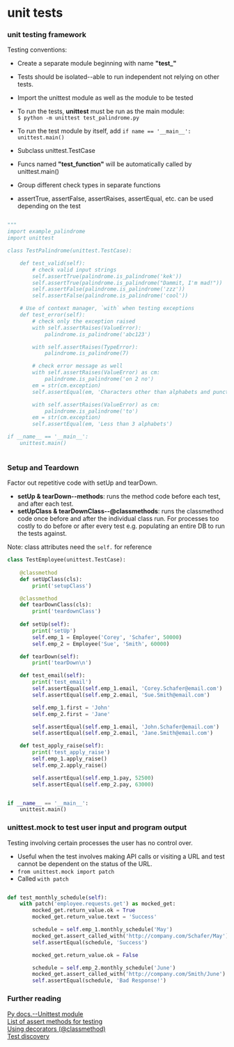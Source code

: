 # unit tests

### unit testing framework

Testing conventions:

* Create a separate module beginning with name __"test\_"__  
* Tests should be isolated--able to run independent not relying on other tests.
* Import the unittest module as well as the module to be tested  
* To run the tests, __unittest__ must be run as the main module:  
`$ python -m unittest test_palindrome.py`
* To run the test module by itself, add `if name == '__main__': unittest.main()`

* Subclass unittest.TestCase 
* Funcs named __"test\_function"__ will be automatically called by unittest.main()  
* Group different check types in separate functions
* assertTrue, assertFalse, assertRaises, assertEqual, etc. can be used depending on the test

```python

"""
import example_palindrome
import unittest

class TestPalindrome(unittest.TestCase):

    def test_valid(self):
        # check valid input strings
        self.assertTrue(palindrome.is_palindrome('kek'))
        self.assertTrue(palindrome.is_palindrome("Dammit, I'm mad!"))
        self.assertFalse(palindrome.is_palindrome('zzz'))
        self.assertFalse(palindrome.is_palindrome('cool'))

    # Use of context manager, `with` when testing exceptions
    def test_error(self):
        # check only the exception raised
        with self.assertRaises(ValueError):
            palindrome.is_palindrome('abc123')

        with self.assertRaises(TypeError):
            palindrome.is_palindrome(7)

        # check error message as well
        with self.assertRaises(ValueError) as cm:
            palindrome.is_palindrome('on 2 no')
        em = str(cm.exception)
        self.assertEqual(em, 'Characters other than alphabets and punctuations')

        with self.assertRaises(ValueError) as cm:
            palindrome.is_palindrome('to')
        em = str(cm.exception)
        self.assertEqual(em, 'Less than 3 alphabets')

if __name__ == '__main__':
    unittest.main()
    
```




### Setup and Teardown
Factor out repetitive code with setUp and tearDown. 

* __setUp & tearDown--methods__: runs the method code before each test, and after each test.  
* __setUpClass & tearDownClass--@classmethods__: runs the classmethod code once before and after the individual class run. For processes too costly to do before or after every test e.g. populating an entire DB to run the tests against.  

Note: class attributes need the `self.` for reference

```python
class TestEmployee(unittest.TestCase):
    
    @classmethod
    def setUpClass(cls):
        print('setupClass')

    @classmethod
    def tearDownClass(cls):
        print('teardownClass')
    
    def setUp(self):
        print('setUp')
        self.emp_1 = Employee('Corey', 'Schafer', 50000)
        self.emp_2 = Employee('Sue', 'Smith', 60000)

    def tearDown(self):
        print('tearDown\n')

    def test_email(self):
        print('test_email')
        self.assertEqual(self.emp_1.email, 'Corey.Schafer@email.com')
        self.assertEqual(self.emp_2.email, 'Sue.Smith@email.com')

        self.emp_1.first = 'John'
        self.emp_2.first = 'Jane'

        self.assertEqual(self.emp_1.email, 'John.Schafer@email.com')
        self.assertEqual(self.emp_2.email, 'Jane.Smith@email.com')

    def test_apply_raise(self):
        print('test_apply_raise')
        self.emp_1.apply_raise()
        self.emp_2.apply_raise()

        self.assertEqual(self.emp_1.pay, 52500)
        self.assertEqual(self.emp_2.pay, 63000)


if __name__ == '__main__':
    unittest.main()

```


### unittest.mock to test user input and program output

Testing involving certain processes the user has no control over.
* Useful when the test involves making API calls or visiting a URL and test cannot be dependent on the status of the URL.  
* `from unittest.mock import patch`  
* Called `with patch`  

```python

def test_monthly_schedule(self):
    with patch('employee.requests.get') as mocked_get:
        mocked_get.return_value.ok = True
        mocked_get.return_value.text = 'Success'

        schedule = self.emp_1.monthly_schedule('May')
        mocked_get.assert_called_with('http://company.com/Schafer/May')
        self.assertEqual(schedule, 'Success')

        mocked_get.return_value.ok = False

        schedule = self.emp_2.monthly_schedule('June')
        mocked_get.assert_called_with('http://company.com/Smith/June')
        self.assertEqual(schedule, 'Bad Response!')

```


### Further reading

[Py docs.--Unittest module](https://docs.python.org/3/library/unittest.html#module-unittest)  
[List of assert methods for testing](https://docs.python.org/3/library/unittest.html#assert-methods)  
[Using decorators (@classmethod)](https://stackoverflow.com/questions/739654/how-to-make-a-chain-of-function-decorators/1594484#1594484)  
[Test discovery](https://docs.python.org/3/library/unittest.html#test-discovery)  


